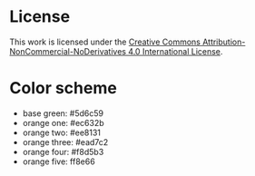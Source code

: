 # License

This work is licensed under the [Creative Commons Attribution-NonCommercial-NoDerivatives 4.0 International License](http://creativecommons.org/licenses/by-nc-nd/4.0/).

# Color scheme

- base green: #5d6c59
- orange one: #ec632b
- orange two: #ee8131
- orange three: #ead7c2
- orange four: #f8d5b3
- orange five: ff8e66
